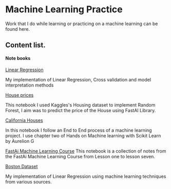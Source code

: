 # Machine Learning Practice


Work that I do while learning or practicing on a machine learning can be found here.

## Content list.

#### Note books

[Linear Regression](./Linea_Regression.ipynb)

My implementation of Linear Regression, Cross validation and model interpretation methods

[House prices](./House_Prices_Dataset.ipynb)

This notebook I used Kaggles's Housing dataset to implement Random Forest, I aim was to predict the price of the House using FastAI Library.

[California Houses](./CaliHousesdataset.ipynb)

In this notebook I follow an End to End process of a machine learning project. I use chapter two of Hands on Machine learning with Scikit Learn by Aurelion G

[FastAi Machine Learning Course](./FastAi_ML_RandomForest.ipynb)
This notebook is a collection of notes from the FastAi Machine Learning Course from Lesson one to lesson seven.

[Boston Dataset](./Boston\Dataset.ipynb)

My implementation of Linear Regression using machine learning techniques from various sources.




















